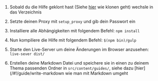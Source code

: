 1. Sobald du die Hilfe geklont hast (Siehe [hier](/#!/guide/github-clone) wie klonen geht) wechsle in das Verzeichnis

2. Setzte deinen Proxy mit `setup_proxy` und gib dein Passwort ein

3. Installiere alle Abhängigkeiten mit folgendem Befehl: `npm install`

4. Nun kompiliere die Hilfe mit folgendem Befehl: `$(npm bin)/gulp`

5. Starte den Live-Server um deine Änderungen im Browser anzusehen: `live-sever dist/`

6. Erstellen deine Markdown Datei und speichere sie in einen zu deinem Thema passenden Ordner in `src/content/guides/`, siehe dazu [hier](/#!/guide/write-markdown wie man mit Markdown umgeht

